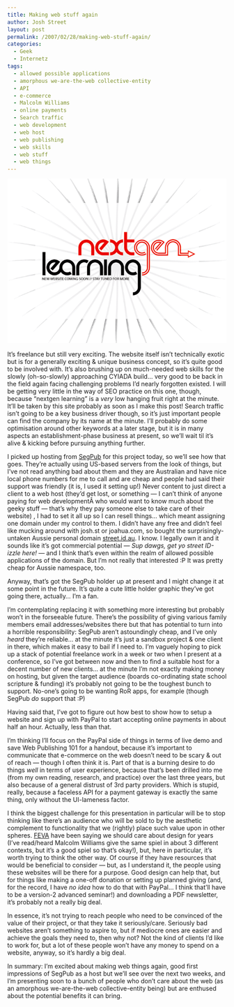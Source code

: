 ```yaml
---
title: Making web stuff again
author: Josh Street
layout: post
permalink: /2007/02/28/making-web-stuff-again/
categories:
  - Geek
  - Internetz
tags:
  - allowed possible applications
  - amorphous we-are-the-web collective-entity
  - API
  - e-commerce
  - Malcolm Williams
  - online payments
  - Search traffic
  - web development
  - web host
  - web publishing
  - web skills
  - web stuff
  - web things
---
```

<p><a href="http://www.nextgenlearning.com.au/"><img src="/blog/wp-content/2007/02/nextgen-soon.png" alt="Nextgen Learning: Coming Soon" /></a></p>
<p>It&#8217;s freelance but still very exciting. The website itself isn&#8217;t technically exotic but is for a generally exciting &amp; unique business concept, so it&#8217;s quite good to be involved with. It&#8217;s also brushing up on much-needed web skills for the slowly (oh-so-slowly) approaching CYIADA build&#8230; very good to be back in the field again facing challenging problems I&#8217;d nearly forgotten existed. I will be getting very little in the way of SEO practice on this one, though, because &#8220;nextgen learning&#8221; is a <em>very</em> low hanging fruit right at the minute. It&#8217;ll be taken by this site probably as soon as I make this post! Search traffic isn&#8217;t going to be a key business driver though, so it&#8217;s just important people can find the company by its name at the minute. I&#8217;ll probably do some optimisation around other keywords at a later stage, but it is in many aspects an establishment-phase business at present, so we&#8217;ll wait til it&#8217;s alive &amp; kicking before pursuing anything further.</p>
<p>I picked up hosting from <a href="http://www.segpub.com.au/">SegPub</a> for this project today, so we&#8217;ll see how that goes. They&#8217;re actually using US-based servers from the look of things, but I&#8217;ve not read anything bad about them and they are Australian and have nice local phone numbers for me to call and are cheap and people had said their support was friendly (it is, I used it setting up!)  Never content to just direct a client to a web host (they&#8217;d get lost, or something &#8212; I can&#8217;t think of anyone paying for web developmentÂ  who would want to know much about the geeky stuff &#8212; that&#8217;s why they pay someone else to take care of their website) , I had to set it all up so I can resell things&#8230; which meant assigning one domain under my control to them. I didn&#8217;t have any free and didn&#8217;t feel like mucking around with josh.st or joahua.com, so bought the surprisingly-untaken Aussie personal domain <a href="http://street.id.au/">street.id.au</a>. I know. I legally own it and it sounds like it&#8217;s got commercial potential &#8212; <em>Sup dawgs, get yo street ID-izzle here!</em> &#8212; and I think that&#8217;s even within the realm of allowed possible applications of the domain. But I&#8217;m not really that interested :P It was pretty cheap for Aussie namespace, too.</p>
<p>Anyway, that&#8217;s got the SegPub holder up at present and I might change it at some point in the future.  It&#8217;s quite a cute little holder graphic they&#8217;ve got going there, actually&#8230; I&#8217;m a fan.</p>
<p>I&#8217;m contemplating replacing it with something more interesting but probably won&#8217;t in the forseeable future. There&#8217;s the possibility of giving various family members email addresses/websites there but that has potential to turn into a horrible responsibility: SegPub aren&#8217;t astoundingly cheap, and I&#8217;ve only <em>heard</em> they&#8217;re reliable&#8230; at the minute it&#8217;s just a sandbox project &amp; one client in there, which makes it easy to bail if I need to. I&#8217;m vaguely hoping to pick up a stack of potential freelance work in a week or two when I present at a conference, so I&#8217;ve got between now and then to find a suitable host for a decent number of new clients&#8230; at the minute I&#8217;m not exactly making money on hosting, but given the target audience (boards co-ordinating state school scripture &amp; funding) it&#8217;s probably not going to be the toughest bunch to support. No-one&#8217;s going to be wanting RoR apps, for example (though SegPub <em>do</em> support that :P)</p>
<p>Having said that, I&#8217;ve got to figure out how best to show how to setup a website and sign up with PayPal to start accepting online payments in about half an hour. Actually, less than that.</p>
<p>I&#8217;m thinking I&#8217;ll focus on the PayPal side of things in terms of live demo and save Web Publishing 101 for a handout, because it&#8217;s important to communicate that e-commerce on the web doesn&#8217;t need to be scary &amp; out of reach &#8212; though I often think it is. Part of that is a burning desire to do things <em>well</em> in terms of user experience, because that&#8217;s been drilled into me (from my own reading, research, and practice) over the last three years, but also because of a general distrust of 3rd party providers.  Which is stupid, really, because a faceless API for a payment gateway is exactly the same thing, only without the UI-lameness factor.</p>
<p>I think the biggest challenge for this presentation in particular will be to stop thinking like there&#8217;s an audience who will be sold to by the aesthetic complement to functionality that we (rightly) place such value upon in other spheres. <a href="http://www.feva.org/" title="Fellowship for Evangelism in the Visual Arts">FEVA</a> have been saying we should care about design for years (I&#8217;ve read/heard Malcolm Williams give the same spiel in about 3 different contexts, but it&#8217;s a good spiel so that&#8217;s okay!), but, here in particular, it&#8217;s worth trying to think the other way. Of course if they have resources that would be beneficial to consider &#8212; but, as I understand it, the people using these websites will be there for a purpose. Good design can help that, but for things like making a one-off donation or setting up planned giving (and, for the record, I have <em>no idea</em> how to do that with PayPal&#8230; I think that&#8217;ll have to be a version-2 advanced seminar!) and downloading a PDF newsletter, it&#8217;s probably not a really big deal.</p>
<p>In essence, it&#8217;s not trying to reach people who need to be convinced of the value of their project, or that they take it seriously/care. Seriously bad websites aren&#8217;t something to aspire to, but if mediocre ones are easier and achieve the goals they need to, then why not? Not the kind of clients I&#8217;d like to work for, but a lot of these people won&#8217;t have any money to spend on a website, anyway, so it&#8217;s hardly a big deal.</p>
<p>In summary: I&#8217;m excited about making web things again, good first impressions of SegPub as a host but we&#8217;ll see over the next two weeks, and I&#8217;m presenting soon to a bunch of people who don&#8217;t care about the web (as an amorphous we-are-the-web collective-entity being) but are enthused about the potential benefits it can bring.</p>
